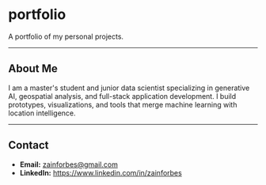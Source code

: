 # portfolio

A portfolio of my personal projects.

---

## About Me

I am a master's student and junior data scientist specializing in generative AI, geospatial analysis, and full-stack application development. I build prototypes, visualizations, and tools that merge machine learning with location intelligence.

---

## Contact

- **Email:** zainforbes@gmail.com  
- **LinkedIn:** https://www.linkedin.com/in/zainforbes 
